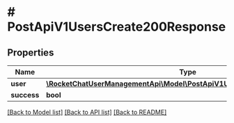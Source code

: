 # # PostApiV1UsersCreate200Response

## Properties

Name | Type | Description | Notes
------------ | ------------- | ------------- | -------------
**user** | [**\RocketChatUserManagementApi\Model\PostApiV1UsersCreate200ResponseUser**](PostApiV1UsersCreate200ResponseUser.md) |  | [optional]
**success** | **bool** |  | [optional]

[[Back to Model list]](../../README.md#models) [[Back to API list]](../../README.md#endpoints) [[Back to README]](../../README.md)
